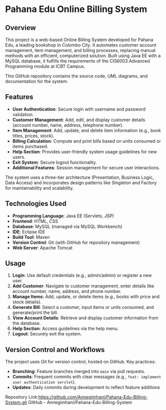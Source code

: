 # Pahana Edu Online Billing System

## Overview
This project is a web-based Online Billing System developed for Pahana Edu, a leading bookshop in Colombo City. It automates customer account management, item management, and billing processes, replacing manual methods with an efficient, computerized solution. Built using Java EE with a MySQL database, it fulfills the requirements of the CIS6003 Advanced Programming module at ICBT Campus.

This GitHub repository contains the source code, UML diagrams, and documentation for the system.

## Features
- **User Authentication**: Secure login with username and password validation.
- **Customer Management**: Add, edit, and display customer details (account number, name, address, telephone number).
- **Item Management**: Add, update, and delete item information (e.g., book titles, prices, stock).
- **Billing Calculation**: Compute and print bills based on units consumed or items purchased.
- **Help Section**: Provides user-friendly system usage guidelines for new users.
- **Exit System**: Secure logout functionality.
- **Additional Features**: Session management for secure user interactions.

The system uses a three-tier architecture (Presentation, Business Logic, Data Access) and incorporates design patterns like Singleton and Factory for maintainability and scalability.

## Technologies Used
- **Programming Language**: Java EE (Servlets, JSP)
- **Frontend**: HTML, CSS
- **Database**: MySQL (managed via MySQL Workbench)
- **IDE**: Eclipse IDE
- **Build Tool**: Maven
- **Version Control**: Git (with GitHub for repository management)
- **Web Server**: Apache Tomcat


## Usage
1. **Login**: Use default credentials (e.g., admin/admin) or register a new user.
2. **Add Customer**: Navigate to customer management, enter details like account number, name, address, and phone number.
3. **Manage Items**: Add, update, or delete items (e.g., books with price and stock details).
4. **Generate Bill**: Select a customer, input items or units consumed, and generate/print the bill.
5. **View Account Details**: Retrieve and display customer information from the database.
6. **Help Section**: Access guidelines via the help menu.
7. **Logout**: Securely exit the system.

## Version Control and Workflows
The project uses Git for version control, hosted on GitHub. Key practices:
- **Branching**: Feature branches  merged into `main` via pull requests.
- **Commits**: Frequent commits with clear messages (e.g., `feat: implement user authentication servlet`).
- **Updates**: Daily commits during development to reflect feature additions 

Repository Link:https://github.com/Annegimhani/Pahana-Edu-Billing-System.git
GitHub - Annegimhani/Pahana-Edu-Billing-System


